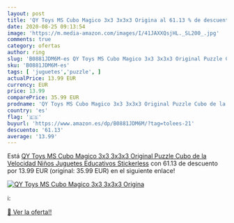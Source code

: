 ```yaml
---
layout: post
title: 'QY Toys MS Cubo Magico 3x3 3x3x3 Origina al 61.13 % de descuento'
date: 2020-08-25 09:13:54
image: 'https://m.media-amazon.com/images/I/41JAXXQsjHL._SL200_.jpg'
comments: true
category: ofertas
author: ring
slug: 'B0881JDM6M-es QY Toys MS Cubo Magico 3x3 3x3x3 Original Puzzle Cubo de...'
sku: 'B0881JDM6M-es'
tags: [ 'juguetes','puzzle', ]
actualPrice: 13.99 EUR
currency: EUR
price: 13.99
comparePrice: 35.99 EUR
prodname: 'QY Toys MS Cubo Magico 3x3 3x3x3 Original Puzzle Cubo de la Velocidad Niños Juguetes Educativos  Stickerless'
country: 'es'
flag: '🇪🇸'
buyurl: 'https://www.amazon.es/dp/B0881JDM6M/?tag=tolees-21'
descuento: '61.13'
average: '13.99'
---
```


Está [QY Toys MS Cubo Magico 3x3 3x3x3 Original Puzzle Cubo de la Velocidad Niños Juguetes Educativos  Stickerless](https://www.amazon.es/dp/B0881JDM6M/?tag=tolees-21) con 61.13 de descuento por 13.99 EUR (original: 35.99 EUR) en el siguiente enlace!

[![QY Toys MS Cubo Magico 3x3 3x3x3 Origina](https://m.media-amazon.com/images/I/41JAXXQsjHL._SL200_.jpg)](https://www.amazon.es/dp/B0881JDM6M/?tag=tolees-21)

ℹ️:


[🛒 Ver la oferta!!](https://www.amazon.es/dp/B0881JDM6M/?tag=tolees-21)
